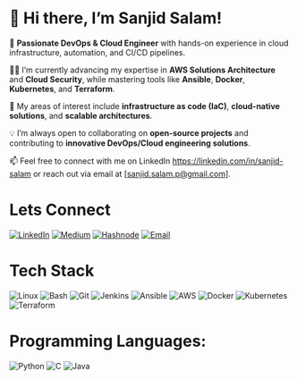 # 👋 Hi there, I’m Sanjid Salam!

🚀 **Passionate DevOps & Cloud Engineer** with hands-on experience in cloud infrastructure, automation, and CI/CD pipelines.

👨‍💻 I’m currently advancing my expertise in **AWS Solutions Architecture** and **Cloud Security**, while mastering tools like **Ansible**, **Docker**, **Kubernetes**, and **Terraform**.

🔧 My areas of interest include **infrastructure as code (IaC)**, **cloud-native solutions**, and **scalable architectures**.

💡 I’m always open to collaborating on **open-source projects** and contributing to **innovative DevOps/Cloud engineering solutions**.

📫 Feel free to connect with me on LinkedIn https://linkedin.com/in/sanjid-salam or reach out via email at [sanjid.salam.p@gmail.com].

# Lets Connect

[![LinkedIn](https://img.shields.io/badge/LinkedIn-0077B5?style=for-the-badge&logo=linkedin&logoColor=white)](https://www.linkedin.com/in/sanjid-salam)
[![Medium](https://img.shields.io/badge/Medium-12100E?style=for-the-badge&logo=medium&logoColor=white)](https://medium.com/@sanjid.salam.p)
[![Hashnode](https://img.shields.io/badge/Hashnode-2962FF?style=for-the-badge&logo=hashnode&logoColor=white)](https://hashnode.dev/)
[![Email](https://img.shields.io/badge/Email-D14836?style=for-the-badge&logo=gmail&logoColor=white)](mailto:sanjid.salam.p@gmail.com)

# Tech Stack
![Linux](https://img.icons8.com/color/48/000000/linux.png)
![Bash](https://img.icons8.com/plasticine/48/000000/bash.png)
![Git](https://img.icons8.com/color/48/000000/git.png)
![Jenkins](https://img.icons8.com/color/48/000000/jenkins.png)
![Ansible](https://img.icons8.com/color/48/000000/ansible.png)
![AWS](https://img.icons8.com/color/48/000000/amazon-web-services.png)
![Docker](https://img.icons8.com/color/48/000000/docker.png)
![Kubernetes](https://img.icons8.com/color/48/000000/kubernetes.png)
![Terraform](https://img.icons8.com/color/48/000000/terraform.png)

# Programming Languages:
![Python](https://img.icons8.com/color/48/000000/python.png)
![C](https://img.icons8.com/color/48/000000/c-programming.png)
![Java](https://img.icons8.com/color/48/000000/java-coffee-cup-logo.png)
<!---
getsan4u/getsan4u is a ✨ special ✨ repository because its `README.md` (this file) appears on your GitHub profile.
You can click the Preview link to take a look at your changes.
--->
